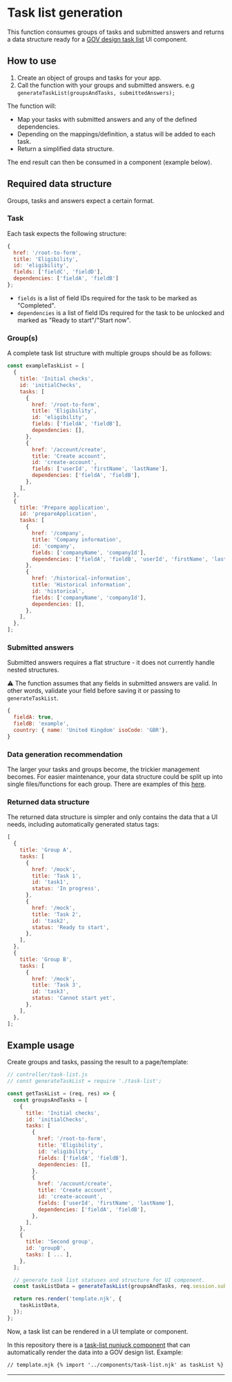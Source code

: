 # Task list generation

This function consumes groups of tasks and submitted answers and returns a data structure ready for a [GOV design task list](https://design-system.service.gov.uk/patterns/task-list-pages/) UI component.

## How to use

1. Create an object of groups and tasks for your app.
2. Call the function with your groups and submitted answers. e.g `generateTaskList(groupsAndTasks, submittedAnswers);`

The function will:

- Map your tasks with submitted answers and any of the defined dependencies.
- Depending on the mappings/definition, a status will be added to each task.
- Return a simplified data structure.

The end result can then be consumed in a component (example below).

## Required data structure

Groups, tasks and answers expect a certain format.

### Task

Each task expects the following structure:

```js
{
  href: '/root-to-form',
  title: 'Eligibility',
  id: 'eligibility',
  fields: ['fieldC', 'fieldD'],
  dependencies: ['fieldA', 'fieldB']
};
```

- `fields` is a list of field IDs required for the task to be marked as "Completed".
- `dependencies` is a list of field IDs required for the task to be unlocked and marked as "Ready to start"/"Start now".

### Group(s)

A complete task list structure with multiple groups should be as follows:

```js
const exampleTaskList = [
  {
    title: 'Initial checks',
    id: 'initialChecks',
    tasks: [
      {
        href: '/root-to-form',
        title: 'Eligibility',
        id: 'eligibility',
        fields: ['fieldA', 'fieldB'],
        dependencies: [],
      },
      {
        href: '/account/create',
        title: 'Create account',
        id: 'create-account',
        fields: ['userId', 'firstName', 'lastName'],
        dependencies: ['fieldA', 'fieldB'],
      },
    ],
  },
  {
    title: 'Prepare application',
    id: 'prepareApplication',
    tasks: [
      {
        href: '/company',
        title: 'Company information',
        id: 'company',
        fields: ['companyName', 'companyId'],
        dependencies: ['fieldA', 'fieldB', 'userId', 'firstName', 'lastName'],
      },
      {
        href: '/historical-information',
        title: 'Historical information',
        id: 'historical',
        fields: ['companyName', 'companyId'],
        dependencies: [],
      },
    ],
  },
];
```

### Submitted answers

Submitted answers requires a flat structure - it does not currently handle nested structures.

:warning: The function assumes that any fields in submitted answers are valid. In other words, validate your field before saving it or passing to `generateTaskList`.

```js
{
  fieldA: true,
  fieldB: 'example',
  country: { name: 'United Kingdom' isoCode: 'GBR'},
}
```

### Data generation recommendation

The larger your tasks and groups become, the trickier management becomes. For easier maintenance, your data structure could be split up into single files/functions for each group. There are examples of this [here](/src/ui/server/helpers/task-list/generate-groups-and-tasks/index.ts).

### Returned data structure

The returned data structure is simpler and only contains the data that a UI needs, including automatically generated status tags:

```js
[
  {
    title: 'Group A',
    tasks: [
      {
        href: '/mock',
        title: 'Task 1',
        id: 'task1',
        status: 'In progress',
      },
      {
        href: '/mock',
        title: 'Task 2',
        id: 'task2',
        status: 'Ready to start',
      },
    ],
  },
  {
    title: 'Group B',
    tasks: [
      {
        href: '/mock',
        title: 'Task 3',
        id: 'task3',
        status: 'Cannot start yet',
      },
    ],
  },
];
```

## Example usage

Create groups and tasks, passing the result to a page/template:

```js
// controller/task-list.js
// const generateTaskList = require './task-list';

const getTaskList = (req, res) => {
  const groupsAndTasks = [
    {
      title: 'Initial checks',
      id: 'initialChecks',
      tasks: [
        {
          href: '/root-to-form',
          title: 'Eligibility',
          id: 'eligibility',
          fields: ['fieldA', 'fieldB'],
          dependencies: [],
        },
        {
          href: '/account/create',
          title: 'Create account',
          id: 'create-account',
          fields: ['userId', 'firstName', 'lastName'],
          dependencies: ['fieldA', 'fieldB'],
        },
      ],
    },
    {
      title: 'Second group',
      id: 'groupB',
      tasks: [ ... ],
    },
  ];

  // generate task list statuses and structure for UI component.
  const taskListData = generateTaskList(groupsAndTasks, req.session.submittedAnswers);

  return res.render('template.njk', {
    taskListData,
  });
};
```

Now, a task list can be rendered in a UI template or component.

In this repository there is a [task-list nunjuck component](/src/ui/templates/components/task-list.njk) that can automatically render the data into a GOV design list. Example:

```html
// template.njk {% import '../components/task-list.njk' as taskList %} {{ taskList.render({ groups: taskListData }) }}
```

---
